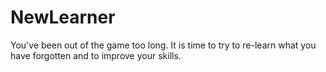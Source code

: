 # NewLearner
You've been out of the game too long. It is time to try to re-learn what you have forgotten and to improve your skills.
